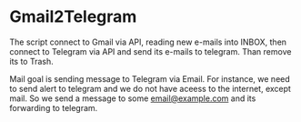 # Gmail2Telegram
The script connect to Gmail via API, reading new e-mails into INBOX, then connect to Telegram via API and send its e-mails to telegram. Than remove its to Trash.

Mail goal is sending message to Telegram via Email. For instance, we need to send alert to telegram and we do not have aceess to the internet, except mail. So we send a message to some email@example.com and its forwarding to telegram.

